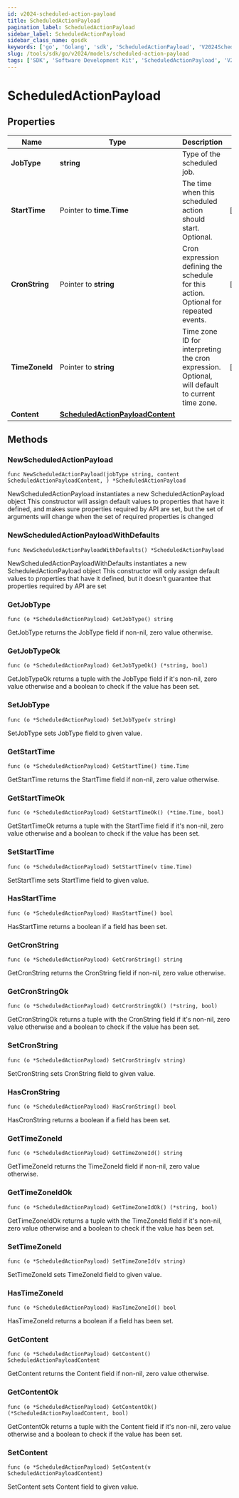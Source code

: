 ```yaml
---
id: v2024-scheduled-action-payload
title: ScheduledActionPayload
pagination_label: ScheduledActionPayload
sidebar_label: ScheduledActionPayload
sidebar_class_name: gosdk
keywords: ['go', 'Golang', 'sdk', 'ScheduledActionPayload', 'V2024ScheduledActionPayload'] 
slug: /tools/sdk/go/v2024/models/scheduled-action-payload
tags: ['SDK', 'Software Development Kit', 'ScheduledActionPayload', 'V2024ScheduledActionPayload']
---
```


# ScheduledActionPayload

## Properties

Name | Type | Description | Notes
------------ | ------------- | ------------- | -------------
**JobType** | **string** | Type of the scheduled job. | 
**StartTime** | Pointer to **time.Time** | The time when this scheduled action should start. Optional. | [optional] 
**CronString** | Pointer to **string** | Cron expression defining the schedule for this action. Optional for repeated events. | [optional] 
**TimeZoneId** | Pointer to **string** | Time zone ID for interpreting the cron expression. Optional, will default to current time zone. | [optional] 
**Content** | [**ScheduledActionPayloadContent**](scheduled-action-payload-content) |  | 

## Methods

### NewScheduledActionPayload

`func NewScheduledActionPayload(jobType string, content ScheduledActionPayloadContent, ) *ScheduledActionPayload`

NewScheduledActionPayload instantiates a new ScheduledActionPayload object
This constructor will assign default values to properties that have it defined,
and makes sure properties required by API are set, but the set of arguments
will change when the set of required properties is changed

### NewScheduledActionPayloadWithDefaults

`func NewScheduledActionPayloadWithDefaults() *ScheduledActionPayload`

NewScheduledActionPayloadWithDefaults instantiates a new ScheduledActionPayload object
This constructor will only assign default values to properties that have it defined,
but it doesn't guarantee that properties required by API are set

### GetJobType

`func (o *ScheduledActionPayload) GetJobType() string`

GetJobType returns the JobType field if non-nil, zero value otherwise.

### GetJobTypeOk

`func (o *ScheduledActionPayload) GetJobTypeOk() (*string, bool)`

GetJobTypeOk returns a tuple with the JobType field if it's non-nil, zero value otherwise
and a boolean to check if the value has been set.

### SetJobType

`func (o *ScheduledActionPayload) SetJobType(v string)`

SetJobType sets JobType field to given value.


### GetStartTime

`func (o *ScheduledActionPayload) GetStartTime() time.Time`

GetStartTime returns the StartTime field if non-nil, zero value otherwise.

### GetStartTimeOk

`func (o *ScheduledActionPayload) GetStartTimeOk() (*time.Time, bool)`

GetStartTimeOk returns a tuple with the StartTime field if it's non-nil, zero value otherwise
and a boolean to check if the value has been set.

### SetStartTime

`func (o *ScheduledActionPayload) SetStartTime(v time.Time)`

SetStartTime sets StartTime field to given value.

### HasStartTime

`func (o *ScheduledActionPayload) HasStartTime() bool`

HasStartTime returns a boolean if a field has been set.

### GetCronString

`func (o *ScheduledActionPayload) GetCronString() string`

GetCronString returns the CronString field if non-nil, zero value otherwise.

### GetCronStringOk

`func (o *ScheduledActionPayload) GetCronStringOk() (*string, bool)`

GetCronStringOk returns a tuple with the CronString field if it's non-nil, zero value otherwise
and a boolean to check if the value has been set.

### SetCronString

`func (o *ScheduledActionPayload) SetCronString(v string)`

SetCronString sets CronString field to given value.

### HasCronString

`func (o *ScheduledActionPayload) HasCronString() bool`

HasCronString returns a boolean if a field has been set.

### GetTimeZoneId

`func (o *ScheduledActionPayload) GetTimeZoneId() string`

GetTimeZoneId returns the TimeZoneId field if non-nil, zero value otherwise.

### GetTimeZoneIdOk

`func (o *ScheduledActionPayload) GetTimeZoneIdOk() (*string, bool)`

GetTimeZoneIdOk returns a tuple with the TimeZoneId field if it's non-nil, zero value otherwise
and a boolean to check if the value has been set.

### SetTimeZoneId

`func (o *ScheduledActionPayload) SetTimeZoneId(v string)`

SetTimeZoneId sets TimeZoneId field to given value.

### HasTimeZoneId

`func (o *ScheduledActionPayload) HasTimeZoneId() bool`

HasTimeZoneId returns a boolean if a field has been set.

### GetContent

`func (o *ScheduledActionPayload) GetContent() ScheduledActionPayloadContent`

GetContent returns the Content field if non-nil, zero value otherwise.

### GetContentOk

`func (o *ScheduledActionPayload) GetContentOk() (*ScheduledActionPayloadContent, bool)`

GetContentOk returns a tuple with the Content field if it's non-nil, zero value otherwise
and a boolean to check if the value has been set.

### SetContent

`func (o *ScheduledActionPayload) SetContent(v ScheduledActionPayloadContent)`

SetContent sets Content field to given value.



